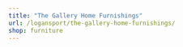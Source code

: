 ```yaml
---
title: "The Gallery Home Furnishings"
url: /logansport/the-gallery-home-furnishings/
shop: furniture
---
```

